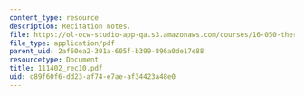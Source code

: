 ```yaml
---
content_type: resource
description: Recitation notes.
file: https://ol-ocw-studio-app-qa.s3.amazonaws.com/courses/16-050-thermal-energy-fall-2002/c89f60f6dd23af74e7aeaf34423a48e0_111402_rec10.pdf
file_type: application/pdf
parent_uid: 2af60ea2-301a-605f-b399-896a0de17e88
resourcetype: Document
title: 111402_rec10.pdf
uid: c89f60f6-dd23-af74-e7ae-af34423a48e0
---
```

